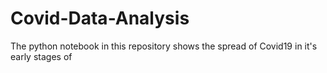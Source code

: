 # Covid-Data-Analysis
The python notebook in this repository shows the spread of Covid19 in it's early stages of 
